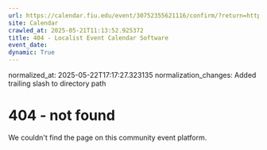 ```yaml
---
url: https://calendar.fiu.edu/event/30752355621116/confirm/?return=https%3A%2F%2Fcalendar.fiu.edu%2Fevent%2Fupcoming_advising_sessions_4341
site: Calendar
crawled_at: 2025-05-21T11:13:52.925372
title: 404 - Localist Event Calendar Software
event_date: 
dynamic: True
---
```

normalized_at: 2025-05-22T17:17:27.323135
normalization_changes: Added trailing slash to directory path

# 404 - not found
We couldn't find the page on this community event platform.
